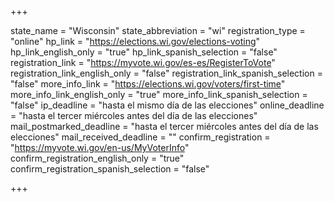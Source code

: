 +++

state_name = "Wisconsin"
state_abbreviation = "wi"
registration_type = "online"
hp_link = "https://elections.wi.gov/elections-voting"
hp_link_english_only = "true"
hp_link_spanish_selection = "false"
registration_link = "https://myvote.wi.gov/es-es/RegisterToVote"
registration_link_english_only = "false"
registration_link_spanish_selection = "false"
more_info_link = "https://elections.wi.gov/voters/first-time"
more_info_link_english_only = "true"
more_info_link_spanish_selection = "false"
ip_deadline = "hasta el mismo día de las elecciones"
online_deadline = "hasta el tercer miércoles antes del día de las elecciones"
mail_postmarked_deadline = "hasta el tercer miércoles antes del día de las elecciones"
mail_received_deadline = ""
confirm_registration = "https://myvote.wi.gov/en-us/MyVoterInfo"
confirm_registration_english_only = "true"
confirm_registration_spanish_selection = "false"

+++